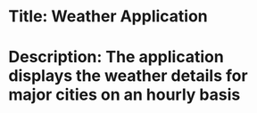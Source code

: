 # Title: Weather Application
# Description: The application displays the weather details for major cities on an hourly basis

